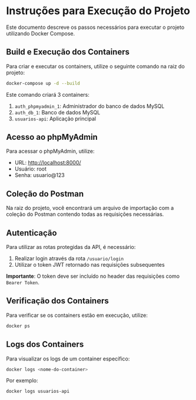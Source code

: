 # Instruções para Execução do Projeto

Este documento descreve os passos necessários para executar o projeto utilizando Docker Compose.

## Build e Execução dos Containers

Para criar e executar os containers, utilize o seguinte comando na raiz do projeto:

```bash
docker-compose up -d --build
```

Este comando criará 3 containers:

1. `auth_phpmyadmin_1`: Administrador do banco de dados MySQL
2. `auth_db_1`: Banco de dados MySQL
3. `usuarios-api`: Aplicação principal

## Acesso ao phpMyAdmin

Para acessar o phpMyAdmin, utilize:

- URL: [http://localhost:8000/](http://localhost:8000/)
- Usuário: root
- Senha: usuario@123

## Coleção do Postman

Na raiz do projeto, você encontrará um arquivo de importação com a coleção do Postman contendo todas as requisições necessárias.

## Autenticação

Para utilizar as rotas protegidas da API, é necessário:

1. Realizar login através da rota `/usuario/login`
2. Utilizar o token JWT retornado nas requisições subsequentes

**Importante**: O token deve ser incluído no header das requisições como `Bearer Token`.

## Verificação dos Containers

Para verificar se os containers estão em execução, utilize:

```bash
docker ps
```

## Logs dos Containers

Para visualizar os logs de um container específico:

```bash
docker logs <nome-do-container>
```

Por exemplo:
```bash
docker logs usuarios-api
```